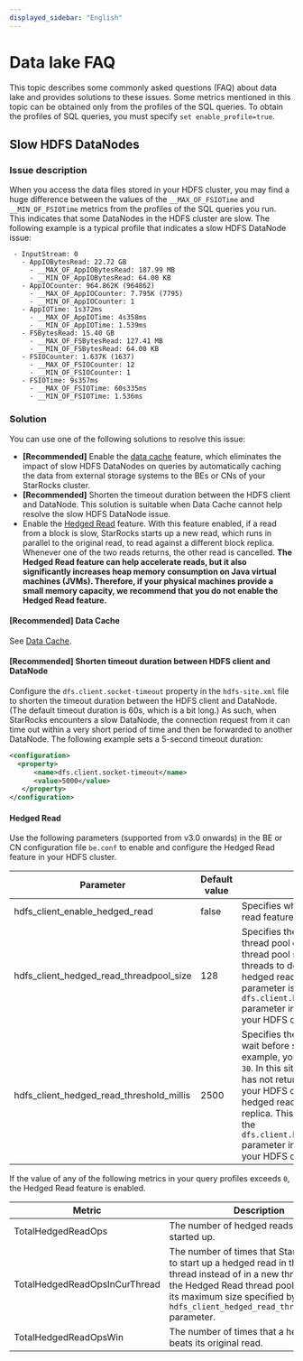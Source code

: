 ```yaml
---
displayed_sidebar: "English"
---
```


# Data lake FAQ

This topic describes some commonly asked questions (FAQ) about data lake and provides solutions to these issues. Some metrics mentioned in this topic can be obtained only from the profiles of the SQL queries. To obtain the profiles of SQL queries, you must specify `set enable_profile=true`.

## Slow HDFS DataNodes

### Issue description

When you access the data files stored in your HDFS cluster, you may find a huge difference between the values of the `__MAX_OF_FSIOTime` and `__MIN_OF_FSIOTime` metrics from the profiles of the SQL queries you run. This indicates that some DataNodes in the HDFS cluster are slow. The following example is a typical profile that indicates a slow HDFS DataNode issue:

```plaintext
 - InputStream: 0
   - AppIOBytesRead: 22.72 GB
     - __MAX_OF_AppIOBytesRead: 187.99 MB
     - __MIN_OF_AppIOBytesRead: 64.00 KB
   - AppIOCounter: 964.862K (964862)
     - __MAX_OF_AppIOCounter: 7.795K (7795)
     - __MIN_OF_AppIOCounter: 1
   - AppIOTime: 1s372ms
     - __MAX_OF_AppIOTime: 4s358ms
     - __MIN_OF_AppIOTime: 1.539ms
   - FSBytesRead: 15.40 GB
     - __MAX_OF_FSBytesRead: 127.41 MB
     - __MIN_OF_FSBytesRead: 64.00 KB
   - FSIOCounter: 1.637K (1637)
     - __MAX_OF_FSIOCounter: 12
     - __MIN_OF_FSIOCounter: 1
   - FSIOTime: 9s357ms
     - __MAX_OF_FSIOTime: 60s335ms
     - __MIN_OF_FSIOTime: 1.536ms
```

### Solution

You can use one of the following solutions to resolve this issue:

- **[Recommended]** Enable the [data cache](../data_source/data_cache.md) feature, which eliminates the impact of slow HDFS DataNodes on queries by automatically caching the data from external storage systems to the BEs or CNs of your StarRocks cluster.
- **[Recommended]** Shorten the timeout duration between the HDFS client and DataNode. This solution is suitable when Data Cache cannot help resolve the slow HDFS DataNode issue.
- Enable the [Hedged Read](https://hadoop.apache.org/docs/r2.8.3/hadoop-project-dist/hadoop-common/release/2.4.0/RELEASENOTES.2.4.0.html) feature. With this feature enabled, if a read from a block is slow, StarRocks starts up a new read, which runs in parallel to the original read, to read against a different block replica. Whenever one of the two reads returns, the other read is cancelled. **The Hedged Read feature can help accelerate reads, but it also significantly increases heap memory consumption on Java virtual machines (JVMs). Therefore, if your physical machines provide a small memory capacity, we recommend that you do not enable the Hedged Read feature.**

#### [Recommended] Data Cache

See [Data Cache](../data_source/data_cache.md).

#### [Recommended] Shorten timeout duration between HDFS client and DataNode

Configure the `dfs.client.socket-timeout` property in the `hdfs-site.xml` file to shorten the timeout duration between the HDFS client and DataNode. (The default timeout duration is 60s, which is a bit long.) As such, when StarRocks encounters a slow DataNode, the connection request from it can time out within a very short period of time and then be forwarded to another DataNode. The following example sets a 5-second timeout duration:

```xml
<configuration>
  <property>
      <name>dfs.client.socket-timeout</name>
      <value>5000</value>
   </property>
</configuration>
```

#### Hedged Read

Use the following parameters (supported from v3.0 onwards) in the BE or CN configuration file `be.conf` to enable and configure the Hedged Read feature in your HDFS cluster.

| Parameter                                | Default value | Description                                                         |
| ---------------------------------------- | ------------- | ------------------------------------------------------------------- |
| hdfs_client_enable_hedged_read           | false         | Specifies whether to enable the hedged read feature.                                    |
| hdfs_client_hedged_read_threadpool_size  | 128           | Specifies the size of the Hedged Read thread pool on your HDFS client. The thread pool size limits the number of threads to dedicate to the running of hedged reads in your HDFS client. This parameter is equivalent to the `dfs.client.hedged.read.threadpool.size` parameter in the `hdfs-site.xml` file of your HDFS cluster. |
| hdfs_client_hedged_read_threshold_millis | 2500          | Specifies the number of milliseconds to wait before starting up a hedged read. For example, you have set this parameter to `30`. In this situation, if a read from a block has not returned within 30 milliseconds, your HDFS client immediately starts up a hedged read against a different block replica. This parameter is equivalent to the `dfs.client.hedged.read.threshold.millis` parameter in the `hdfs-site.xml` file of your HDFS cluster. |

If the value of any of the following metrics in your query profiles exceeds `0`, the Hedged Read feature is enabled.

| Metric                         | Description                                                  |
| ------------------------------ | ------------------------------------------------------------ |
| TotalHedgedReadOps             | The number of hedged reads that are started up.                 |
| TotalHedgedReadOpsInCurThread  | The number of times that StarRocks has to start up a hedged read in the current thread instead of in a new thread because the Hedged Read thread pool has reached its maximum size specified by the `hdfs_client_hedged_read_threadpool_size` parameter. |
| TotalHedgedReadOpsWin          | The number of times that a hedged read beats its original read. |
